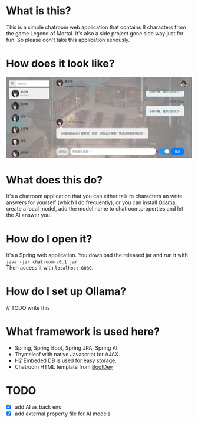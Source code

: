# What is this?
This is a simple chatroom web application that contains 8 characters from the game Legend of Mortal. It's also a side project gone side way just for fun. So please don't take this application seriously.

# How does it look like?
![chatroom](./chatroom.png)

# What does this do?
It's a chatroom application that you can either talk to characters an write answers for yourself (which I do frequently), or you can install [Ollama](https://ollama.com), create a local model, add the model name to chatroom.properties and let the AI answer you.

# How do I open it?
It's a Spring web application. You download the released jar and run it with  
`` java -jar chatroom-v0.1.jar ``  
Then access it with `localhost:8080`.

# How do I set up Ollama?
// TODO write this

# What framework is used here?
- Spring, Spring Boot, Spring JPA, Spring AI. 
- Thymeleaf with native Javascript for AJAX.
- H2 Embeded DB is used for easy storage.
- Chatroom HTML template from [BootDey](https://www.bootdey.com/snippets/tagged/chat)

# TODO 
- [x] add AI as back end
- [x] add external property file for AI models